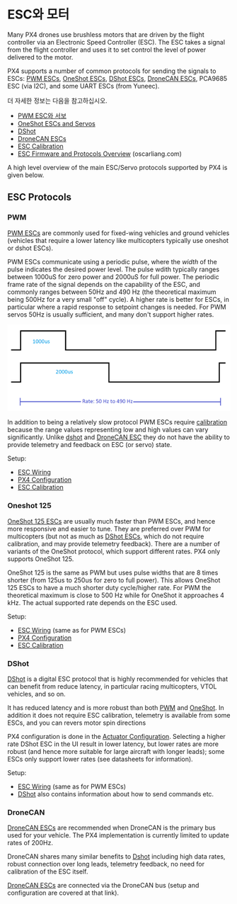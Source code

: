 # ESC와 모터

Many PX4 drones use brushless motors that are driven by the flight controller via an Electronic Speed Controller (ESC). The ESC takes a signal from the flight controller and uses it to set control the level of power delivered to the motor.

PX4 supports a number of common protocols for sending the signals to ESCs: [PWM ESCs](../peripherals/pwm_escs_and_servo.md), [OneShot ESCs](../peripherals/oneshot.md), [DShot ESCs](../peripherals/dshot.md), [DroneCAN ESCs](../dronecan/escs.md), PCA9685 ESC (via I2C), and some UART ESCs (from Yuneec).

더 자세한 정보는 다음을 참고하십시오.
* [PWM ESC와 서보](../peripherals/pwm_escs_and_servo.md)
* [OneShot ESCs and Servos](../peripherals/oneshot.md)
* [DShot](../peripherals/dshot.md)
* [DroneCAN ESCs](../dronecan/escs.md)
* [ESC Calibration](../advanced_config/esc_calibration.md)
* [ESC Firmware and Protocols Overview](https://oscarliang.com/esc-firmware-protocols/) (oscarliang.com)

A high level overview of the main ESC/Servo protocols supported by PX4 is given below.

## ESC Protocols

### PWM

[PWM ESCs](../peripherals/pwm_escs_and_servo.md) are commonly used for fixed-wing vehicles and ground vehicles (vehicles that require a lower latency like multicopters typically use oneshot or dshot ESCs).

PWM ESCs communicate using a periodic pulse, where the *width* of the pulse indicates the desired power level. The pulse wdith typically ranges between 1000uS for zero power and 2000uS for full power. The periodic frame rate of the signal depends on the capability of the ESC, and commonly ranges between 50Hz and 490 Hz (the theoretical maximum being 500Hz for a very small "off" cycle). A higher rate is better for ESCs, in particular where a rapid response to setpoint changes is needed. For PWM servos 50Hz is usually sufficient, and many don't support higher rates.

![duty cycle for PWM](../../assets/peripherals/esc_pwm_duty_cycle.png)

In addition to being a relatively slow protocol PWM ESCs require [calibration](../advanced_config/esc_calibration.md) because the range values representing low and high values can vary significantly. Unlike [dshot](#dshot) and [DroneCAN ESC](#dronecan) they do not have the ability to provide telemetry and feedback on ESC (or servo) state.

Setup:
- [ESC Wiring](../peripherals/pwm_escs_and_servo.md)
- [PX4 Configuration](../peripherals/pwm_escs_and_servo.md#px4-configuration)
- [ESC Calibration](../advanced_config/esc_calibration.md)


### Oneshot 125

[OneShot 125 ESCs](../peripherals/oneshot.md) are usually much faster than PWM ESCs, and hence more responsive and easier to tune. They are preferred over PWM for multicopters (but not as much as [DShot ESCs](#dshot), which do not require calibration, and may provide telemetry feedback). There are a number of variants of the OneShot protocol, which support different rates. PX4 only supports OneShot 125.

OneShot 125 is the same as PWM but uses pulse widths that are 8 times shorter (from 125us to 250us for zero to full power). This allows OneShot 125 ESCs to have a much shorter duty cycle/higher rate. For PWM the theoretical maximum is close to 500 Hz while for OneShot it approaches 4 kHz. The actual supported rate depends on the ESC used.

Setup:
- [ESC Wiring](../peripherals/pwm_escs_and_servo.md) (same as for PWM ESCs)
- [PX4 Configuration](../peripherals/oneshot.md#px4-configuration)
- [ESC Calibration](../advanced_config/esc_calibration.md)

### DShot

[DShot](../peripherals/dshot.md) is a digital ESC protocol that is highly recommended for vehicles that can benefit from reduce latency, in particular racing multicopters, VTOL vehicles, and so on.

It has reduced latency and is more robust than both [PWM](#pwm) and [OneShot](#oneshot-125). In addition it does not require ESC calibration, telemetry is available from some ESCs, and you can revers motor spin directions

PX4 configuration is done in the [Actuator Configuration](../config/actuators.md). Selecting a higher rate DShot ESC in the UI result in lower latency, but lower rates are more robust (and hence more suitable for large aircraft with longer leads); some ESCs only support lower rates (see datasheets for information).

Setup:
- [ESC Wiring](../peripherals/pwm_escs_and_servo.md) (same as for PWM ESCs)
- [DShot](../peripherals/dshot.md) also contains information about how to send commands etc.

### DroneCAN

[DroneCAN ESCs](../dronecan/escs.md) are recommended when DroneCAN is the primary bus used for your vehicle. The PX4 implementation is currently limited to update rates of 200Hz.

DroneCAN shares many similar benefits to [Dshot](#dshot) including high data rates, robust connection over long leads, telemetry feedback, no need for calibration of the ESC itself.

[DroneCAN ESCs](../dronecan/escs.md) are connected via the DroneCAN bus (setup and configuration are covered at that link).
